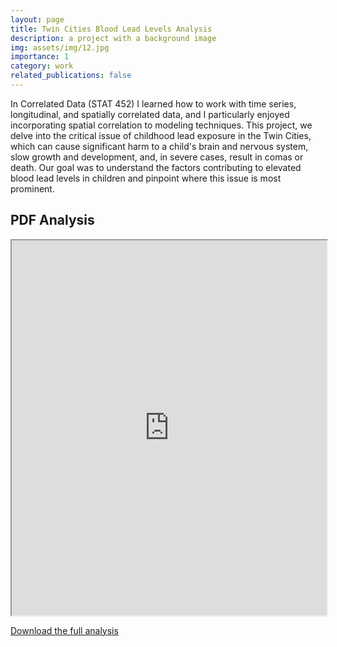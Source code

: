 ```yaml
---
layout: page
title: Twin Cities Blood Lead Levels Analysis
description: a project with a background image
img: assets/img/12.jpg
importance: 1
category: work
related_publications: false
---
```

In Correlated Data (STAT 452) I learned how to work with time series, longitudinal, and spatially correlated data, and I particularly enjoyed incorporating spatial correlation to modeling techniques. This project, we delve into the critical issue of childhood lead exposure in the Twin Cities, which can cause significant harm to a child's brain and nervous system, slow growth and development, and, in severe cases, result in comas or death. Our goal was to understand the factors contributing to elevated blood lead levels in children and pinpoint where this issue is most prominent.
## PDF Analysis

<iframe src="https://nickdididi.github.io/assets/pdf/CorrelatedData.pdf" width="100%" height="600px"></iframe>

[Download the full analysis](https://nickdididi.github.io/assets/pdf/CorrelatedData.pdf)
